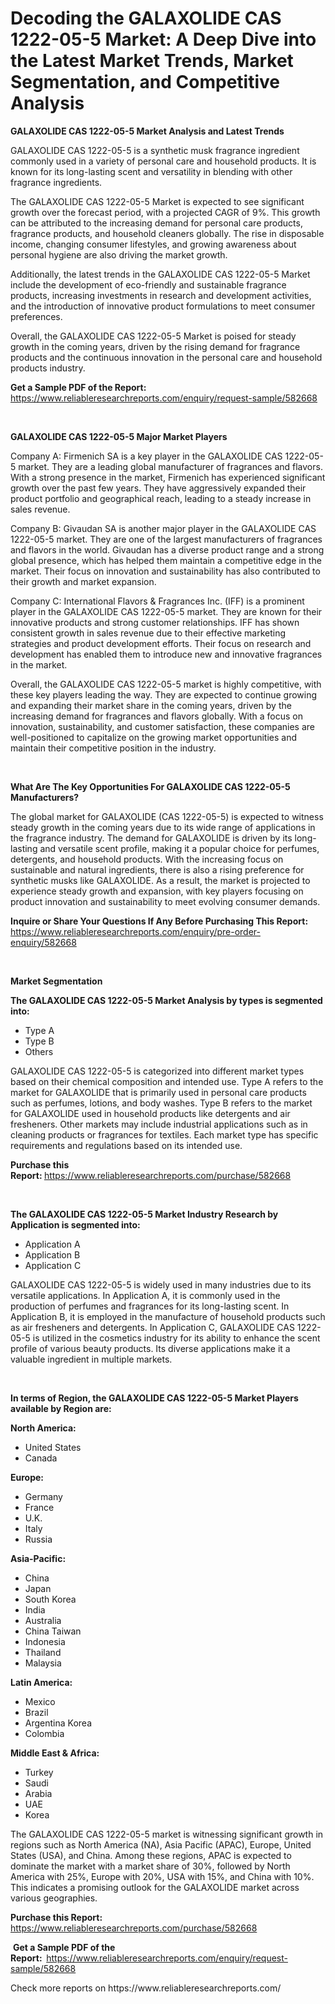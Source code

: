 <p><h1>Decoding the GALAXOLIDE CAS 1222-05-5 Market: A Deep Dive into the Latest Market Trends, Market Segmentation, and Competitive Analysis</h1></p><p><strong>GALAXOLIDE CAS 1222-05-5 Market Analysis and Latest Trends</strong></p>
<p><p>GALAXOLIDE CAS 1222-05-5 is a synthetic musk fragrance ingredient commonly used in a variety of personal care and household products. It is known for its long-lasting scent and versatility in blending with other fragrance ingredients.</p><p>The GALAXOLIDE CAS 1222-05-5 Market is expected to see significant growth over the forecast period, with a projected CAGR of 9%. This growth can be attributed to the increasing demand for personal care products, fragrance products, and household cleaners globally. The rise in disposable income, changing consumer lifestyles, and growing awareness about personal hygiene are also driving the market growth.</p><p>Additionally, the latest trends in the GALAXOLIDE CAS 1222-05-5 Market include the development of eco-friendly and sustainable fragrance products, increasing investments in research and development activities, and the introduction of innovative product formulations to meet consumer preferences.</p><p>Overall, the GALAXOLIDE CAS 1222-05-5 Market is poised for steady growth in the coming years, driven by the rising demand for fragrance products and the continuous innovation in the personal care and household products industry.</p></p>
<p><strong>Get a Sample PDF of the Report:&nbsp;</strong> <a href="https://www.reliableresearchreports.com/enquiry/request-sample/582668">https://www.reliableresearchreports.com/enquiry/request-sample/582668</a></p>
<p>&nbsp;</p>
<p><strong>GALAXOLIDE CAS 1222-05-5 Major Market Players</strong></p>
<p><p>Company A: Firmenich SA is a key player in the GALAXOLIDE CAS 1222-05-5 market. They are a leading global manufacturer of fragrances and flavors. With a strong presence in the market, Firmenich has experienced significant growth over the past few years. They have aggressively expanded their product portfolio and geographical reach, leading to a steady increase in sales revenue.</p><p>Company B: Givaudan SA is another major player in the GALAXOLIDE CAS 1222-05-5 market. They are one of the largest manufacturers of fragrances and flavors in the world. Givaudan has a diverse product range and a strong global presence, which has helped them maintain a competitive edge in the market. Their focus on innovation and sustainability has also contributed to their growth and market expansion.</p><p>Company C: International Flavors & Fragrances Inc. (IFF) is a prominent player in the GALAXOLIDE CAS 1222-05-5 market. They are known for their innovative products and strong customer relationships. IFF has shown consistent growth in sales revenue due to their effective marketing strategies and product development efforts. Their focus on research and development has enabled them to introduce new and innovative fragrances in the market.</p><p>Overall, the GALAXOLIDE CAS 1222-05-5 market is highly competitive, with these key players leading the way. They are expected to continue growing and expanding their market share in the coming years, driven by the increasing demand for fragrances and flavors globally. With a focus on innovation, sustainability, and customer satisfaction, these companies are well-positioned to capitalize on the growing market opportunities and maintain their competitive position in the industry.</p></p>
<p>&nbsp;</p>
<p><strong>What Are The Key Opportunities For GALAXOLIDE CAS 1222-05-5 Manufacturers?</strong></p>
<p><p>The global market for GALAXOLIDE (CAS 1222-05-5) is expected to witness steady growth in the coming years due to its wide range of applications in the fragrance industry. The demand for GALAXOLIDE is driven by its long-lasting and versatile scent profile, making it a popular choice for perfumes, detergents, and household products. With the increasing focus on sustainable and natural ingredients, there is also a rising preference for synthetic musks like GALAXOLIDE. As a result, the market is projected to experience steady growth and expansion, with key players focusing on product innovation and sustainability to meet evolving consumer demands.</p></p>
<p><strong>Inquire or Share Your Questions If Any Before Purchasing This Report:</strong> <a href="https://www.reliableresearchreports.com/enquiry/pre-order-enquiry/582668">https://www.reliableresearchreports.com/enquiry/pre-order-enquiry/582668</a></p>
<p>&nbsp;</p>
<p><strong>Market Segmentation</strong></p>
<p><strong>The GALAXOLIDE CAS 1222-05-5 Market Analysis by types is segmented into:</strong></p>
<p><ul><li>Type A</li><li>Type B</li><li>Others</li></ul></p>
<p><p>GALAXOLIDE CAS 1222-05-5 is categorized into different market types based on their chemical composition and intended use. Type A refers to the market for GALAXOLIDE that is primarily used in personal care products such as perfumes, lotions, and body washes. Type B refers to the market for GALAXOLIDE used in household products like detergents and air fresheners. Other markets may include industrial applications such as in cleaning products or fragrances for textiles. Each market type has specific requirements and regulations based on its intended use.</p></p>
<p><strong>Purchase this Report:&nbsp;</strong><a href="https://www.reliableresearchreports.com/purchase/582668">https://www.reliableresearchreports.com/purchase/582668</a></p>
<p>&nbsp;</p>
<p><strong>The GALAXOLIDE CAS 1222-05-5 Market Industry Research by Application is segmented into:</strong></p>
<p><ul><li>Application A</li><li>Application B</li><li>Application C</li></ul></p>
<p><p>GALAXOLIDE CAS 1222-05-5 is widely used in many industries due to its versatile applications. In Application A, it is commonly used in the production of perfumes and fragrances for its long-lasting scent. In Application B, it is employed in the manufacture of household products such as air fresheners and detergents. In Application C, GALAXOLIDE CAS 1222-05-5 is utilized in the cosmetics industry for its ability to enhance the scent profile of various beauty products. Its diverse applications make it a valuable ingredient in multiple markets.</p></p>
<p>&nbsp;</p>
<p><strong>In terms of Region, the GALAXOLIDE CAS 1222-05-5 Market Players available by Region are:</strong></p>
<p>
    <p> <strong> North America: </strong>
        <ul>
            <li>United States</li>
            <li>Canada</li>
        </ul>
        </p> 
    <p> <strong> Europe: </strong>
        <ul>
            <li>Germany</li>
            <li>France</li>
            <li>U.K.</li>
            <li>Italy</li>
            <li>Russia</li>
        </ul>
        </p> 
    <p> <strong> Asia-Pacific: </strong>
        <ul>
            <li>China</li>
            <li>Japan</li>
            <li>South Korea</li>
            <li>India</li>
            <li>Australia</li>
            <li>China Taiwan</li>
            <li>Indonesia</li>
            <li>Thailand</li>
            <li>Malaysia</li>
        </ul>
        </p> 
    <p> <strong> Latin America: </strong>
        <ul>
            <li>Mexico</li>
            <li>Brazil</li>
            <li>Argentina Korea</li>
            <li>Colombia</li>
        </ul>
        </p> 
    <p> <strong> Middle East & Africa: </strong>
        <ul>
            <li>Turkey</li>
            <li>Saudi</li>
            <li>Arabia</li>
            <li>UAE</li>
            <li>Korea</li>
        </ul>
    </p>
    </p>
<p><p>The GALAXOLIDE CAS 1222-05-5 market is witnessing significant growth in regions such as North America (NA), Asia Pacific (APAC), Europe, United States (USA), and China. Among these regions, APAC is expected to dominate the market with a market share of 30%, followed by North America with 25%, Europe with 20%, USA with 15%, and China with 10%. This indicates a promising outlook for the GALAXOLIDE market across various geographies.</p></p>
<p><strong>Purchase this Report: </strong><a href="https://www.reliableresearchreports.com/purchase/582668">https://www.reliableresearchreports.com/purchase/582668</a></p>
<p>&nbsp;<strong>Get a Sample PDF of the Report:&nbsp;&nbsp;</strong><a href="https://www.reliableresearchreports.com/enquiry/request-sample/582668">https://www.reliableresearchreports.com/enquiry/request-sample/582668</a></p>
<p><strong></strong></p>
<p>Check more reports on https://www.reliableresearchreports.com/</p>